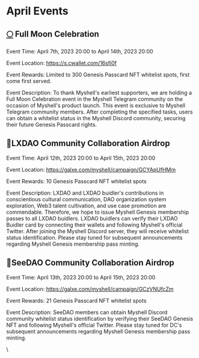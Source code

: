 # April Events

## [🌕](https://emojipedia.org/full-moon/) Full Moon Celebration

Event Time: April 7th, 2023 20:00 to April 14th, 2023 20:00

Event Location: https://s.cwallet.com/16sfi0f

Event Rewards: Limited to 300 Genesis Passcard NFT whitelist spots, first come first served.

Event Description: To thank Myshell's earliest supporters, we are holding a Full Moon Celebration event in the Myshell Telegram community on the occasion of Myshell's product launch. This event is exclusive to Myshell Telegram community members. After completing the specified tasks, users can obtain a whitelist status in the Myshell Discord community, securing their future Genesis Passcard rights.

## 🤝LXDAO Community Collaboration Airdrop

Event Time: April 12th, 2023 20:00 to April 15th, 2023 20:00

Event Location: https://galxe.com/myshell/campaign/GCYApUfHMm

Event Rewards: 10 Genesis Passcard NFT whitelist spots

Event Description: LXDAO and LXDAO buidler's contributions in conscientious cultural communication, DAO organization system exploration, Web3 talent cultivation, and use case promotion are commendable. Therefore, we hope to issue Myshell Genesis membership passes to all LXDAO buidlers. LXDAO buidlers can verify their LXDAO Buidler card by connecting their wallets and following Myshell's official Twitter. After joining the Myshell Discord server, they will receive whitelist status identification. Please stay tuned for subsequent announcements regarding Myshell Genesis membership pass minting.

## 🤝SeeDAO Community Collaboration Airdrop

Event Time: April 13th, 2023 20:00 to April 15th, 2023 20:00

Event Location: https://galxe.com/myshell/campaign/GCzVNUfcZm

Event Rewards: 21 Genesis Passcard NFT whitelist spots

Event Description: SeeDAO members can obtain Myshell Discord community whitelist status identification by verifying their SeeDAO Genesis NFT and following Myshell's official Twitter. Please stay tuned for DC's subsequent announcements regarding Myshell Genesis membership pass minting.

\